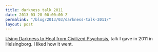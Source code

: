 ```yaml
---
title: darkness talk 2011
date: 2013-03-28 00:00:00 Z
permalink: "/blog/2013/03/darkness-talk-2011/"
layout: post
---
```


[Using Darkness to Heal from Civilized Psychosis](http://www.youtube.com/watch?v=P8dMuf4KtUM), talk I gave in 2011 in Helsingborg. I liked how it went.


